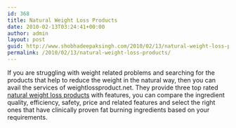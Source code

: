 ```yaml
---
id: 368
title: Natural Weight Loss Products
date: 2010-02-13T03:24:41+00:00
author: admin
layout: post
guid: http://www.shobhadeepaksingh.com/2010/02/13/natural-weight-loss-products/
permalink: /2010/02/13/natural-weight-loss-products/
---
```

If you are struggling with weight related problems and searching for the products that help to reduce the weight in the natural way, then you can avail the services of weightlossproduct.net. They provide three top rated [natural weight loss products](http://www.weightlossproduct.net/) with features, you can compare the ingredient quality, efficiency, safety, price and related features and select the right ones that have clinically proven fat burning ingredients based on your requirements.
